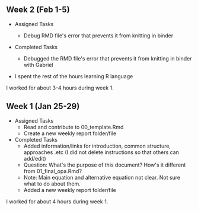 ## Week 2 (Feb 1-5)

- Assigned Tasks
  - Debug RMD file's error that prevents it from knitting in binder
- Completed Tasks
    -  Debugged the RMD file's error that prevents it from knitting in binder with Gabriel

- I spent the rest of the hours learning R language

I worked for about 3-4 hours during week 1.

## Week 1 (Jan 25-29)

- Assigned Tasks
  - Read and contribute to 00_template.Rmd
  - Create a new weekly report folder/file
- Completed Tasks
    - Added information/links for introduction, common structure, approaches .etc (I did not delete instructions so that others can add/edit)
    - Question: What's the purpose of this document? How's it different from 01_final_opa.Rmd?
    - Note: Main equation and alternative equation not clear. Not sure what to do about them.
    - Added a new weekly report folder/file

I worked for about 4 hours during week 1.

